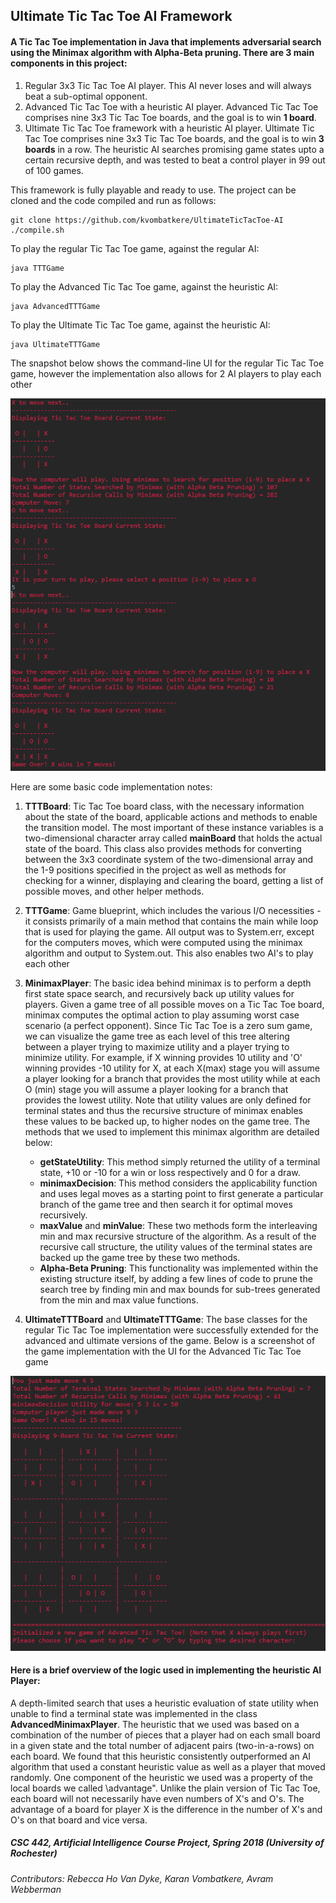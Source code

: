 ## Ultimate Tic Tac Toe AI Framework

#### A Tic Tac Toe implementation in Java that implements adversarial search using the Minimax algorithm with Alpha-Beta pruning. There are 3 main components in this project:
1. Regular 3x3 Tic Tac Toe AI player. This AI never loses and will always beat a sub-optimal opponent. 
2. Advanced Tic Tac Toe with a heuristic AI player.  Advanced Tic Tac Toe comprises nine 3x3 Tic Tac Toe boards, and the goal is to win __1 board__.
3. Ultimate Tic Tac Toe framework with a heuristic AI player. Ultimate Tic Tac Toe comprises nine 3x3 Tic Tac Toe boards, and the goal is to win __3 boards__ in a row.
   The heuristic AI searches promising game states upto a certain recursive depth, and was tested to beat a control player in 99 out of 100 games.
   
This framework is fully playable and ready to use. The project can be cloned and the code compiled and run as follows:
```
git clone https://github.com/kvombatkere/UltimateTicTacToe-AI
./compile.sh
```
To play the regular Tic Tac Toe game, against the regular AI:
```
java TTTGame
```
To play the Advanced Tic Tac Toe game, against the heuristic AI:
```
java AdvancedTTTGame
```
To play the Ultimate Tic Tac Toe game, against the heuristic AI:
```
java UltimateTTTGame
```

The snapshot below shows the command-line UI for the regular Tic Tac Toe game, however the implementation also allows for 2 AI players to play each other
   
![TTTgame](/images/TTTXwin.PNG)

Here are some basic code implementation notes:
1. **TTTBoard**: Tic Tac Toe board class, with the necessary information
about the state of the board, applicable actions and methods to enable the transition model. The
most important of these instance variables is a two-dimensional character array called **mainBoard** that
holds the actual state of the board. This class also provides methods for converting
between the 3x3 coordinate system of the two-dimensional array and the 1-9 positions specified in
the project as well as methods for checking for a winner, displaying and clearing the board, getting
a list of possible moves, and other helper methods.

2. **TTTGame**: Game blueprint, which includes the various I/O necessities - it consists primarily of a main method that contains the main while loop that is used
for playing the game. All output was to System.err, except for the computers moves, which were computed using the minimax algorithm and output to System.out. This also enables two AI's to play each other

3. **MinimaxPlayer**: The basic idea behind minimax is to perform a depth first state space search,
and recursively back up utility values for players. Given a game tree of all possible moves on a Tic
Tac Toe board, minimax computes the optimal action to play assuming worst case scenario (a perfect
opponent). Since Tic Tac Toe is a zero sum game, we can visualize the game tree as each level of this
tree altering between a player trying to maximize utility and a player trying to minimize utility. For
example, if X winning provides 10 utility and 'O' winning provides -10 utility for X, at each X(max)
stage you will assume a player looking for a branch that provides the most utility while at each O
(min) stage you will assume a player looking for a branch that provides the lowest utility. Note that
utility values are only defined for terminal states and thus the recursive structure of minimax enables
these values to be backed up, to higher nodes on the game tree. The methods that we used to implement this minimax
algorithm are detailed below:
    * **getStateUtility**: This method simply returned the utility of a terminal state, +10 or -10 for a 
    win or loss respectively and 0 for a draw.
    * **minimaxDecision**: This method considers the applicability function and uses legal moves as 
    a starting point to first generate a particular branch of the game tree and then search it for optimal moves recursively.
    * **maxValue** and **minValue**: These two methods form the interleaving min and max recursive structure of the algorithm. 
    As a result of the recursive call structure, the utility values of the terminal states are backed up the game tree by these two methods.
    * **Alpha-Beta Pruning**: This functionality was implemented within the existing structure itself, by adding a few lines of code to prune the 
    search tree by finding min and max bounds for sub-trees generated from the min and max value functions.

4. **UltimateTTTBoard** and **UltimateTTTGame**: The base classes for the regular Tic Tac Toe implementation were successfully extended for the advanced and ultimate versions of the game. Below is a screenshot of the game implementation with the UI for the Advanced Tic Tac Toe game

![AdvancedTTTgame](/images/AdvancedTTTXwin.PNG)

#### Here is a brief overview of the logic used in implementing the heuristic AI Player:
A depth-limited search that uses a heuristic evaluation of state utility when unable to find a terminal
state was implemented in the class **AdvancedMinimaxPlayer**. The heuristic that we used was based on
a combination of the number of pieces that a player had on each small board in a given state and the
total number of adjacent pairs (two-in-a-rows) on each board. We found that this heuristic consistently
outperformed an AI algorithm that used a constant heuristic value as well as a player that moved randomly.
One component of the heuristic we used was a property of the local boards we called \advantage". Unlike
the plain version of Tic Tac Toe, each board will not necessarily have even numbers of X's and O's. The
advantage of a board for player X is the difference in the number of X's and O's on that board and vice
versa.



##### CSC 442, Artificial Intelligence Course Project, Spring 2018 (University of Rochester)
###### Contributors: Rebecca Ho Van Dyke, Karan Vombatkere, Avram Webberman

